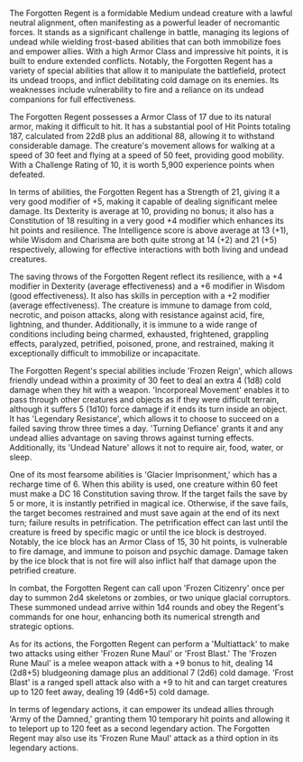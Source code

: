The Forgotten Regent is a formidable Medium undead creature with a lawful neutral alignment, often manifesting as a powerful leader of necromantic forces. It stands as a significant challenge in battle, managing its legions of undead while wielding frost-based abilities that can both immobilize foes and empower allies. With a high Armor Class and impressive hit points, it is built to endure extended conflicts. Notably, the Forgotten Regent has a variety of special abilities that allow it to manipulate the battlefield, protect its undead troops, and inflict debilitating cold damage on its enemies. Its weaknesses include vulnerability to fire and a reliance on its undead companions for full effectiveness.

The Forgotten Regent possesses a Armor Class of 17 due to its natural armor, making it difficult to hit. It has a substantial pool of Hit Points totaling 187, calculated from 22d8 plus an additional 88, allowing it to withstand considerable damage. The creature's movement allows for walking at a speed of 30 feet and flying at a speed of 50 feet, providing good mobility. With a Challenge Rating of 10, it is worth 5,900 experience points when defeated.

In terms of abilities, the Forgotten Regent has a Strength of 21, giving it a very good modifier of +5, making it capable of dealing significant melee damage. Its Dexterity is average at 10, providing no bonus; it also has a Constitution of 18 resulting in a very good +4 modifier which enhances its hit points and resilience. The Intelligence score is above average at 13 (+1), while Wisdom and Charisma are both quite strong at 14 (+2) and 21 (+5) respectively, allowing for effective interactions with both living and undead creatures.

The saving throws of the Forgotten Regent reflect its resilience, with a +4 modifier in Dexterity (average effectiveness) and a +6 modifier in Wisdom (good effectiveness). It also has skills in perception with a +2 modifier (average effectiveness). The creature is immune to damage from cold, necrotic, and poison attacks, along with resistance against acid, fire, lightning, and thunder. Additionally, it is immune to a wide range of conditions including being charmed, exhausted, frightened, grappling effects, paralyzed, petrified, poisoned, prone, and restrained, making it exceptionally difficult to immobilize or incapacitate.

The Forgotten Regent's special abilities include 'Frozen Reign', which allows friendly undead within a proximity of 30 feet to deal an extra 4 (1d8) cold damage when they hit with a weapon. 'Incorporeal Movement' enables it to pass through other creatures and objects as if they were difficult terrain, although it suffers 5 (1d10) force damage if it ends its turn inside an object. It has 'Legendary Resistance', which allows it to choose to succeed on a failed saving throw three times a day. 'Turning Defiance' grants it and any undead allies advantage on saving throws against turning effects. Additionally, its 'Undead Nature' allows it not to require air, food, water, or sleep.

One of its most fearsome abilities is 'Glacier Imprisonment,' which has a recharge time of 6. When this ability is used, one creature within 60 feet must make a DC 16 Constitution saving throw. If the target fails the save by 5 or more, it is instantly petrified in magical ice. Otherwise, if the save fails, the target becomes restrained and must save again at the end of its next turn; failure results in petrification. The petrification effect can last until the creature is freed by specific magic or until the ice block is destroyed. Notably, the ice block has an Armor Class of 15, 30 hit points, is vulnerable to fire damage, and immune to poison and psychic damage. Damage taken by the ice block that is not fire will also inflict half that damage upon the petrified creature.

In combat, the Forgotten Regent can call upon 'Frozen Citizenry' once per day to summon 2d4 skeletons or zombies, or two unique glacial corruptors. These summoned undead arrive within 1d4 rounds and obey the Regent's commands for one hour, enhancing both its numerical strength and strategic options.

As for its actions, the Forgotten Regent can perform a 'Multiattack' to make two attacks using either 'Frozen Rune Maul' or 'Frost Blast.' The 'Frozen Rune Maul' is a melee weapon attack with a +9 bonus to hit, dealing 14 (2d8+5) bludgeoning damage plus an additional 7 (2d6) cold damage. 'Frost Blast' is a ranged spell attack also with a +9 to hit and can target creatures up to 120 feet away, dealing 19 (4d6+5) cold damage.

In terms of legendary actions, it can empower its undead allies through 'Army of the Damned,' granting them 10 temporary hit points and allowing it to teleport up to 120 feet as a second legendary action. The Forgotten Regent may also use its 'Frozen Rune Maul' attack as a third option in its legendary actions.
